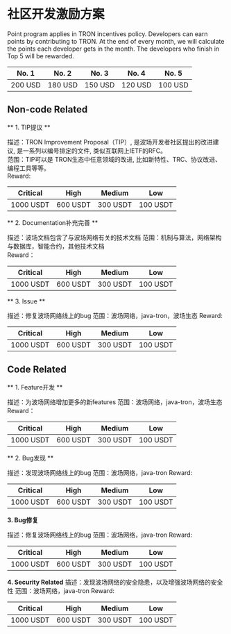 <h1>社区开发激励方案</h1>

Point program applies in TRON incentives policy. Developers can earn points by contributing to TRON. At the end of every month, we will calculate the points each developer gets in the month. The developers who finish in Top 5 will be rewarded.  

| No. 1   |  No. 2    |   No. 3  |   No. 4   |   No. 5   |
|---------|-----------|----------|-----------|-----------|
| 200 USD |  180 USD  | 150 USD  |  120 USD  |  100 USD  |

## Non-code Related

** 1. TIP提议  **

描述：TRON Improvement Proposal（TIP）, 是波场开发者社区提出的改进建议, 是一系列以编号排定的文件, 类似互联网上IETF的RFC。  
范围：TIP可以是 TRON生态中任意领域的改进, 比如新特性、TRC、协议改进、编程工具等等。   
Reward:

| Critical  |   High    |  Medium  |     Low   |
|-----------|-----------|----------|-----------|
| 1000 USDT |  600 USDT | 300 USDT |  100 USDT |

** 2. Documentation补充完善  **

描述：波场文档包含了与波场网络有关的技术文档
范围：机制与算法，网络架构与数据库，智能合约，其他技术文档  
Reward：

| Critical  |   High    |  Medium  |     Low   |
|-----------|-----------|----------|-----------|
| 1000 USDT |  600 USDT | 300 USDT |  100 USDT |

** 3. Issue **  

描述：修复波场网络线上的bug
范围：波场网络，java-tron，波场生态
Reward:

| Critical  |   High    |  Medium  |     Low   |
|-----------|-----------|----------|-----------|
| 1000 USDT |  600 USDT | 300 USDT |  100 USDT |

## Code Related

** 1. Feature开发 **

描述：为波场网络增加更多的新features
范围：波场网络，java-tron，波场生态
Reward：

| Critical  |   High    |  Medium  |     Low   |
|-----------|-----------|----------|-----------|
| 1000 USDT |  600 USDT | 300 USDT |  100 USDT |

** 2. Bug发现 **

描述：发现波场网络线上的bug
范围：波场网络，java-tron
Reward:

| Critical  |   High    |  Medium  |     Low   |
|-----------|-----------|----------|-----------|
| 1000 USDT |  600 USDT | 300 USDT |  100 USDT |

**3. Bug修复**

描述：修复波场网络线上的bug
范围：波场网络，java-tron
Reward:

| Critical  |   High    |  Medium  |     Low   |
|-----------|-----------|----------|-----------|
| 1000 USDT |  600 USDT | 300 USDT |  100 USDT |

**4. Security Related**
描述：发现波场网络的安全隐患，以及增强波场网络的安全性
范围：波场网络，java-tron
Reward:

| Critical  |   High    |  Medium  |     Low   |
|-----------|-----------|----------|-----------|
| 1000 USDT |  600 USDT | 300 USDT |  100 USDT |

